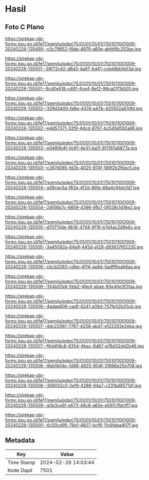 # Hasil

## Foto C Plano

https://sirekap-obj-formc.kpu.go.id/fef7/pemilu/pdpr/75/01/01/10/01/7501011001009-20240226-135459--c0c79652-f8da-4979-a60e-abfdf8c253be.jpg

https://sirekap-obj-formc.kpu.go.id/fef7/pemilu/pdpr/75/01/01/10/01/7501011001009-20240226-135501--28f72c42-d6d3-4a97-bd41-ccbd4bb1e03d.jpg

https://sirekap-obj-formc.kpu.go.id/fef7/pemilu/pdpr/75/01/01/10/01/7501011001009-20240226-135501--8cd0e518-c491-4ce4-8ef2-96ca01f1b505.jpg

https://sirekap-obj-formc.kpu.go.id/fef7/pemilu/pdpr/75/01/01/10/01/7501011001009-20240226-135502--329d3400-fa6e-437d-a47b-420502a87dfd.jpg

https://sirekap-obj-formc.kpu.go.id/fef7/pemilu/pdpr/75/01/01/10/01/7501011001009-20240226-135502--e4d57371-32f9-4dcd-8767-bc545d592a96.jpg

https://sirekap-obj-formc.kpu.go.id/fef7/pemilu/pdpr/75/01/01/10/01/7501011001009-20240226-135503--e0480b4f-0c61-4e31-ba11-811197a8877a.jpg

https://sirekap-obj-formc.kpu.go.id/fef7/pemilu/pdpr/75/01/01/10/01/7501011001009-20240226-135503--c267d085-fd2b-4025-974f-189f2b2fbbc5.jpg

https://sirekap-obj-formc.kpu.go.id/fef7/pemilu/pdpr/75/01/01/10/01/7501011001009-20240226-135504--a39cec5a-f83a-4f2d-86fa-66a4c94dcfd7.jpg

https://sirekap-obj-formc.kpu.go.id/fef7/pemilu/pdpr/75/01/01/10/01/7501011001009-20240226-135504--24f56b7c-6859-4396-8fb7-0f028c1d18e2.jpg

https://sirekap-obj-formc.kpu.go.id/fef7/pemilu/pdpr/75/01/01/10/01/7501011001009-20240226-135505--d70710de-9b16-4748-8f19-b7d4ac2d9e6c.jpg

https://sirekap-obj-formc.kpu.go.id/fef7/pemilu/pdpr/75/01/01/10/01/7501011001009-20240226-135505--3a45092a-64e9-445d-a129-d93937f02235.jpg

https://sirekap-obj-formc.kpu.go.id/fef7/pemilu/pdpr/75/01/01/10/01/7501011001009-20240226-135506--cbcb2083-cdbe-4f14-ae8d-0adff6eab6aa.jpg

https://sirekap-obj-formc.kpu.go.id/fef7/pemilu/pdpr/75/01/01/10/01/7501011001009-20240226-135506--354b07a8-5bb2-49e4-abae-83e40e3f2faa.jpg

https://sirekap-obj-formc.kpu.go.id/fef7/pemilu/pdpr/75/01/01/10/01/7501011001009-20240226-135506--4adae806-cadf-4241-a09d-757fe32b20cb.jpg

https://sirekap-obj-formc.kpu.go.id/fef7/pemilu/pdpr/75/01/01/10/01/7501011001009-20240226-135507--ddc22061-7767-4258-abd7-e122263e2eba.jpg

https://sirekap-obj-formc.kpu.go.id/fef7/pemilu/pdpr/75/01/01/10/01/7501011001009-20240226-135507--f6dd08c8-6354-4bec-8d67-a76d32dd2b46.jpg

https://sirekap-obj-formc.kpu.go.id/fef7/pemilu/pdpr/75/01/01/10/01/7501011001009-20240226-135508--9bb5b14e-7d88-4925-904f-31666e25e708.jpg

https://sirekap-obj-formc.kpu.go.id/fef7/pemilu/pdpr/75/01/01/10/01/7501011001009-20240226-135508--399032c5-2ef9-4286-94a7-c231bd8571d1.jpg

https://sirekap-obj-formc.kpu.go.id/fef7/pemilu/pdpr/75/01/01/10/01/7501011001009-20240226-135509--a0b3ce6f-a673-49c8-a60e-e597c1fdcff7.jpg

https://sirekap-obj-formc.kpu.go.id/fef7/pemilu/pdpr/75/01/01/10/01/7501011001009-20240226-135500--6c50cd95-79e1-4827-bcf8-11c6faba407f.jpg


## Metadata

| Key        | Value               |
| ---------- | ------------------- |
| Time Stamp | 2024-02-26 14:03:44 |
| Kode Dapil | 7501                |



